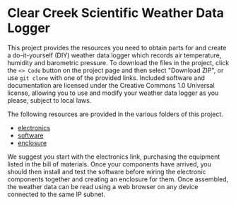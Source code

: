 # Clear Creek Scientific Weather Data Logger

This project provides the resources you need to obtain parts for and create a do-it-yourself (DIY) weather data logger which records air temperature, humidity and barometric pressure. To download the files in the project, click the `<> Code` button on the project page and then select "Download ZIP", or use `git clone` with one of the provided links. Included software and documentation are licensed under the Creative Commons 1.0 Universal license, allowing you to use and modify your weather data logger as you please, subject to local laws.

The following resources are provided in the various folders of this project.

* [electronics](https://github.com/ClearCreekSci/CcsWeatherDataLogger/tree/main/electronics)
* [software](https://github.com/ClearCreekSci/CcsWeatherDataLogger/tree/main/software)
* [enclosure](https://github.com/ClearCreekSci/CcsWeatherDataLogger/tree/main/enclosure)

We suggest you start with the electronics link, purchasing the equipment listed in the bill of materials. Once your components have arrived, you should then install and test the software before wiring the electronic components together and creating an enclosure for them. Once assembled, the weather data can be read using a web browser on any device connected to the same IP subnet.

